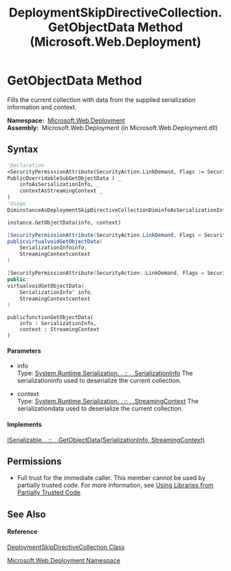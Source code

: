 ﻿---
title: DeploymentSkipDirectiveCollection.GetObjectData Method  (Microsoft.Web.Deployment)
TOCTitle: GetObjectData Method
ms:assetid: M:Microsoft.Web.Deployment.DeploymentSkipDirectiveCollection.GetObjectData(System.Runtime.Serialization.SerializationInfo,System.Runtime.Serialization.StreamingContext)
ms:mtpsurl: https://msdn.microsoft.com/en-us/library/microsoft.web.deployment.deploymentskipdirectivecollection.getobjectdata(v=VS.90)
ms:contentKeyID: 20208898
ms.date: 05/02/2012
mtps_version: v=VS.90
f1_keywords:
- Microsoft.Web.Deployment.DeploymentSkipDirectiveCollection.GetObjectData
dev_langs:
- CSharp
- JScript
- VB
- c++
api_location:
- Microsoft.Web.Deployment.dll
api_name:
- Microsoft.Web.Deployment.DeploymentSkipDirectiveCollection.GetObjectData
api_type:
- Managed
topic_type:
- apiref
- kbSyntax
product_family_name: VS
ROBOTS: INDEX,FOLLOW
---

# GetObjectData Method

Fills the current collection with data from the supplied serialization information and context.

**Namespace:**  [Microsoft.Web.Deployment](microsoft-web-deployment-namespace.md)  
**Assembly:**  Microsoft.Web.Deployment (in Microsoft.Web.Deployment.dll)

## Syntax

``` vb
'Declaration
<SecurityPermissionAttribute(SecurityAction.LinkDemand, Flags := SecurityPermissionFlag.SerializationFormatter)> _
PublicOverridableSubGetObjectData ( _
    infoAsSerializationInfo, _
    contextAsStreamingContext _
)
'Usage
DiminstanceAsDeploymentSkipDirectiveCollectionDiminfoAsSerializationInfoDimcontextAsStreamingContext

instance.GetObjectData(info, context)
```

``` csharp
[SecurityPermissionAttribute(SecurityAction.LinkDemand, Flags = SecurityPermissionFlag.SerializationFormatter)]
publicvirtualvoidGetObjectData(
    SerializationInfoinfo,
    StreamingContextcontext
)
```

``` c++
[SecurityPermissionAttribute(SecurityAction::LinkDemand, Flags = SecurityPermissionFlag::SerializationFormatter)]
public:
virtualvoidGetObjectData(
    SerializationInfo^ info, 
    StreamingContextcontext
)
```

``` jscript
publicfunctionGetObjectData(
    info : SerializationInfo, 
    context : StreamingContext
)
```

#### Parameters

  - info  
    Type: [System.Runtime.Serialization. . :: . .SerializationInfo](https://msdn.microsoft.com/en-us/library/a9b6042e\(v=vs.90\))  
    The serializationinfo used to deserialize the current collection.  

<!-- end list -->

  - context  
    Type: [System.Runtime.Serialization. . :: . .StreamingContext](https://msdn.microsoft.com/en-us/library/t16abws5\(v=vs.90\))  
    The serializationdata used to deserialize the current collection.  

#### Implements

[ISerializable. . :: . .GetObjectData(SerializationInfo, StreamingContext)](https://msdn.microsoft.com/en-us/library/27cxsdk6\(v=vs.90\))  

## Permissions

  - Full trust for the immediate caller. This member cannot be used by partially trusted code. For more information, see [Using Libraries from Partially Trusted Code](https://msdn.microsoft.com/en-us/library/8skskf63\(v=vs.90\)).

## See Also

#### Reference

[DeploymentSkipDirectiveCollection Class](deploymentskipdirectivecollection-class-microsoft-web-deployment.md)

[Microsoft.Web.Deployment Namespace](microsoft-web-deployment-namespace.md)

